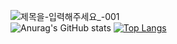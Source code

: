 ![제목을-입력해주세요_-001](https://github.com/TopYuumi/TopYuumi/assets/128462625/b5a6a624-4309-43f0-9b44-ed098eb63d06)
<br>
![Anurag's GitHub stats](https://github-readme-stats.vercel.app/api?username=TopYuumi&show_icons=true&theme=radical)
[![Top Langs](https://github-readme-stats.vercel.app/api/top-langs/?username=TopYuumi)](https://github.com/TopYuumi/github-readme-stats)
